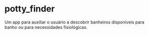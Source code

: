 # potty_finder
Um app para auxiliar o usuário a descobrir banheiros disponíveis para banho ou para necessidades fisiológicas.
